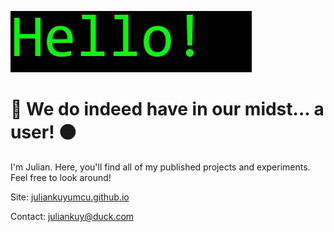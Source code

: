 ![Hello!](termblink.gif)


# 🔵 We do indeed have in our midst... a user! 🟠

I'm Julian. Here, you'll find all of my published projects and experiments. Feel free to look around!

Site: [juliankuyumcu.github.io](https://juliankuyumcu.github.io)

Contact: juliankuy@duck.com

<!--
**juliankuyumcu/juliankuyumcu** is a ✨ _special_ ✨ repository because its `README.md` (this file) appears on your GitHub profile.

Here are some ideas to get you started:

- 🔭 I’m currently working on ...
- 🌱 I’m currently learning ...
- 👯 I’m looking to collaborate on ...
- 🤔 I’m looking for help with ...
- 💬 Ask me about ...
- 📫 How to reach me: ...
- 😄 Pronouns: ...
- ⚡ Fun fact: ...
-->
